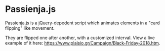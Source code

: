 # Passienja.js

Passienja.js is a jQuery-depedent script which animates elements in a "card flipping" like movement. 

They are flipped one after another, with a customized interval. View a live example of it here: https://www.plaisio.gr/Campaign/Black-Friday-2018.htm.